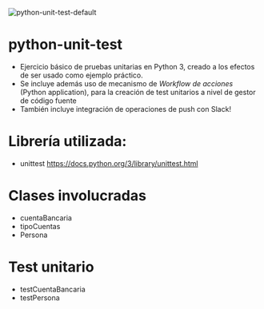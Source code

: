 ![python-unit-test-default](https://github.com/i210-bbdd/python-unit-test/workflows/python-unit-test-default/badge.svg?branch=master&event=push)


# python-unit-test
  + Ejercicio básico de pruebas unitarias en Python 3, creado a los efectos de ser usado como ejemplo práctico.
  + Se incluye además uso de mecanismo de *Workflow de acciones* (Python application), para la creación de test unitarios a nivel de gestor de código fuente
  + También incluye integración de operaciones de push con Slack!

# Librería utilizada:
  + unittest <https://docs.python.org/3/library/unittest.html>

# Clases involucradas
  + cuentaBancaria
  + tipoCuentas
  + Persona


# Test unitario

  + testCuentaBancaria
  + testPersona
